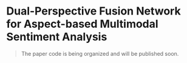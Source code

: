 # Dual-Perspective Fusion Network for Aspect-based Multimodal Sentiment Analysis
> The paper code is being organized and will be published soon.
